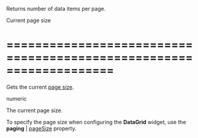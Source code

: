 <!--**
/*-------------------------------------------
    Auto-generated file. Do not modify.
-------------------------------------------

**-->
<!--d-->
Returns number of data items per page.
<!--/d-->
<!--rd-->Current page size<!--/rd-->
===================================================================
===================================================================

<!--shortDescription-->
Gets the current [page size](/Documentation/ApiReference/UI_Widgets/dxDataGrid/Configuration/paging/#pageSize).
<!--/shortDescription-->

<!--returnType-->numeric<!--/returnType-->
<!--returnDescription-->
The current page size.
<!--/returnDescription-->

<!--fullDescription-->
To specify the page size when configuring the **DataGrid** widget, use the **paging** | [pageSize](/Documentation/ApiReference/UI_Widgets/dxDataGrid/Configuration/paging/#pageSize) property.
<!--/fullDescription-->